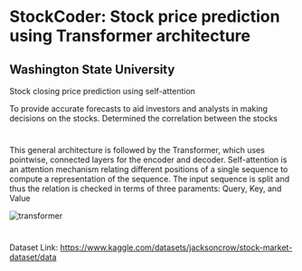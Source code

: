 # StockCoder: Stock price prediction using Transformer architecture
## Washington State University

Stock closing price prediction using self-attention


To provide accurate forecasts to aid investors and analysts in making decisions on the stocks. Determined the correlation between the stocks
#
This general architecture is followed by the Transformer, which uses pointwise, connected layers for the
encoder and decoder. Self-attention is an attention mechanism relating different positions of a single
sequence to compute a representation of the sequence. The input sequence is split and thus the relation is
checked in terms of three paraments: Query, Key, and Value

![transformer](https://github.com/saimandahal/StockCoder/assets/34750560/f747b8ed-4041-453c-8575-a0da5ddf5ffa)

#
Dataset Link: https://www.kaggle.com/datasets/jacksoncrow/stock-market-dataset/data

